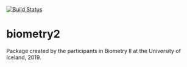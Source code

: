 [![Build Status](https://travis-ci.org/arnima-github/biometry2.svg?branch=master)](https://travis-ci.org/arnima-github/biometry2)

# biometry2

Package created by the participants in Biometry II at the University of Iceland,
2019.
